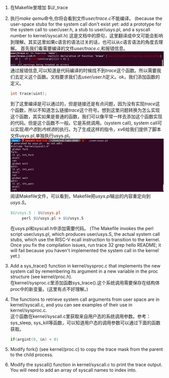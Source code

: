 1. 在Makefile里增加 $U/_trace
2. 执行*make qemu*命令,你将会看到文件*user/trace.c*不能编译。
   (because the user-space stubs for the system call don't exist yet: add a prototype for the system call to user/user.h, a stub to user/usys.pl, and a syscall number to kernel/syscall.h)
   这是文档中的原句，这里翻译成中文可能会影响到理解。其实这里如果c语言的语法过关的话，也可以从c语言语法的角度去理解。
   首先我们看需要编译的文件*user/trace.c*,和报错信息。
   ![](./image/1.png)
   通过报错信息,可以知道是代码编译的时候找不到*trace*这个函数。所以需要我们去定义这个函数。文档要求我们去*user/user.h*定义。ok，我们添加函数的定义。
   
   ```c
   int trace(uint);
   ```
   到了这里编译是可以通过的，但是链接还是有点问题，因为没有实现*trace*这个函数，所以不知道怎么链接*trace*这个符号。想到这里问题转换为怎么实现这个函数，其实如果是普通的函数，我们可以像平常一样去添加这个函数实现的代码。但是这个函数不一般。它是系统调用。(system call), system call可以实现*用户态*到*内核态*的执行。为了生成这样的指令，xv6给我们提供了脚本文件usys.pl,单独执行usys.pl。
    ![](./image/2.jpg)
   阅读Makefile文件，可以看到，Makefile把*usys.pl*输出的内容重定向到*usys.S*。
   
   ```Makefile
   $U/usys.S : $U/usys.pl
        perl $U/usys.pl > $U/usys.S
   ```
   在usys.pl和syscall.h中添加需要代码。
   (The Makefile invokes the perl script user/usys.pl, which produces user/usys.S, the actual system call stubs, which use the RISC-V ecall instruction to transition to the kernel. Once you fix the compilation issues, run trace 32 grep hello README; it will fail because you haven't implemented the system call in the kernel yet.)


3. Add a sys_trace() function in kernel/sysproc.c that implements the new system call by remembering its argument in a new variable in the proc structure (see kernel/proc.h).  
   在kernel/sysproc.c里添加函数sys_trace().这个系统调用需要保存在结构体proc中的新变量。(这里有点不好理解。)
   
4. The functions to retrieve system call arguments from user space are in kernel/syscall.c, and you can see examples of their use in kernel/sysproc.c.  
   这个函数在kernel/syscall.c里获取来自用户态的系统调用参数。参考：
   sys_sleep, sys_kill等函数，可以知道用户态的调用参数可以通过下面的函数获取。
   ```c
   if(argint(0, &n) < 0)
   ```

5. Modify fork() (see kernel/proc.c) to copy the trace mask from the parent to the child process.  
   
6. Modify the syscall() function in kernel/syscall.c to print the trace output. You will need to add an array of syscall names to index into.  